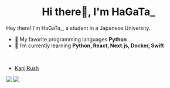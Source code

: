 <h1 align="center">Hi there👋, I'm HaGaTa_</h1>

Hey there! I'm HaGaTa_, a student in a Japanese University.

- 📖 My favorite programming languages **Python**
- 🌱 I’m currently learning **Python, React, Next.js, Docker, Swift**
<br>

- <a href="https://github.com/hagatasdelus/KanjiRush.git">KanjiRush</a>

<div>
<a href="https://github.com/anuraghazra/github-readme-stats">
  <img align="left" src="https://github-readme-stats.vercel.app/api/top-langs/?username=hagatasdelus&show_icons=true&theme=tokyonight&count_private=true"/>
</a>
<a href="https://github.com/anuraghazra/github-readme-stats">
  <img align="left" src="https://github-readme-stats.vercel.app/api?username=hagatasdelus&count_private=true&show_icons=true&theme=tokyonight&line_height=40" />
</a>
</div>
